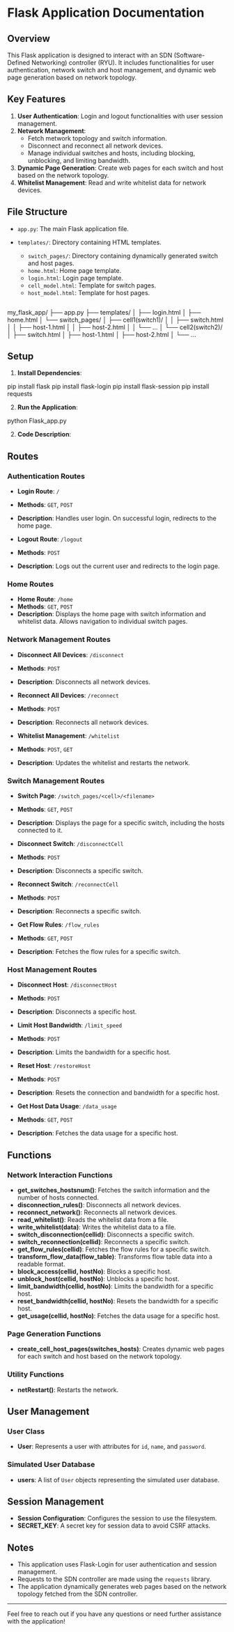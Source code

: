 
# Flask Application Documentation

## Overview

This Flask application is designed to interact with an SDN (Software-Defined Networking) controller (RYU). It includes functionalities for user authentication, network switch and host management, and dynamic web page generation based on network topology.

## Key Features

1. **User Authentication**: Login and logout functionalities with user session management.
2. **Network Management**:
   - Fetch metwork topology and switch information.
   - Disconnect and reconnect all network devices.
   - Manage individual switches and hosts, including blocking, unblocking, and limiting bandwidth.
3. **Dynamic Page Generation**: Create web pages for each switch and host based on the network topology.
4. **Whitelist Management**: Read and write whitelist data for network devices.

## File Structure

- `app.py`: The main Flask application file.
- `templates/`: Directory containing HTML templates.
  - `switch_pages/`: Directory containing dynamically generated switch and host pages.
  - `home.html`: Home page template.
  - `login.html`: Login page template.
  - `cell_model.html`: Template for switch pages.
  - `host_model.html`: Template for host pages.

  ```plaintext
my_flask_app/
├── app.py
├── templates/
│   ├── login.html
│   ├── home.html
│   └── switch_pages/
│       ├── cell1(switch1)/
│       │   ├── switch.html
│       │   ├── host-1.html
│       │   ├── host-2.html
│       │   └── ...
│       └── cell2(switch2)/
│           ├── switch.html
│           ├── host-1.html
│           ├── host-2.html
│           └── ...

## Setup

1. **Install Dependencies**: 

pip install flask
pip install flask-login
pip install flask-session
pip install requests

2. **Run the Application**:

python Flask_app.py

2. **Code Description**:

## Routes

### Authentication Routes

- **Login Route**: `/`
- **Methods**: `GET`, `POST`
- **Description**: Handles user login. On successful login, redirects to the home page.

- **Logout Route**: `/logout`
- **Methods**: `POST`
- **Description**: Logs out the current user and redirects to the login page.

### Home Routes

- **Home Route**: `/home`
- **Methods**: `GET`, `POST`
- **Description**: Displays the home page with switch information and whitelist data. Allows navigation to individual switch pages.

### Network Management Routes

- **Disconnect All Devices**: `/disconnect`
- **Methods**: `POST`
- **Description**: Disconnects all network devices.

- **Reconnect All Devices**: `/reconnect`
- **Methods**: `POST`
- **Description**: Reconnects all network devices.

- **Whitelist Management**: `/whitelist`
- **Methods**: `POST`, `GET`
- **Description**: Updates the whitelist and restarts the network.

### Switch Management Routes

- **Switch Page**: `/switch_pages/<cell>/<filename>`
- **Methods**: `GET`, `POST`
- **Description**: Displays the page for a specific switch, including the hosts connected to it.

- **Disconnect Switch**: `/disconnectCell`
- **Methods**: `POST`
- **Description**: Disconnects a specific switch.

- **Reconnect Switch**: `/reconnectCell`
- **Methods**: `POST`
- **Description**: Reconnects a specific switch.

- **Get Flow Rules**: `/flow_rules`
- **Methods**: `GET`, `POST`
- **Description**: Fetches the flow rules for a specific switch.

### Host Management Routes

- **Disconnect Host**: `/disconnectHost`
- **Methods**: `POST`
- **Description**: Disconnects a specific host.

- **Limit Host Bandwidth**: `/limit_speed`
- **Methods**: `POST`
- **Description**: Limits the bandwidth for a specific host.

- **Reset Host**: `/restoreHost`
- **Methods**: `POST`
- **Description**: Resets the connection and bandwidth for a specific host.

- **Get Host Data Usage**: `/data_usage`
- **Methods**: `GET`, `POST`
- **Description**: Fetches the data usage for a specific host.

## Functions

### Network Interaction Functions

- **get_switches_hostsnum()**: Fetches the switch information and the number of hosts connected.
- **disconnection_rules()**: Disconnects all network devices.
- **reconnect_network()**: Reconnects all network devices.
- **read_whitelist()**: Reads the whitelist data from a file.
- **write_whitelist(data)**: Writes the whitelist data to a file.
- **switch_disconnection(cellid)**: Disconnects a specific switch.
- **switch_reconnection(cellid)**: Reconnects a specific switch.
- **get_flow_rules(cellid)**: Fetches the flow rules for a specific switch.
- **transform_flow_data(flow_table)**: Transforms flow table data into a readable format.
- **block_access(cellid, hostNo)**: Blocks a specific host.
- **unblock_host(cellid, hostNo)**: Unblocks a specific host.
- **limit_bandwidth(cellid, hostNo)**: Limits the bandwidth for a specific host.
- **reset_bandwidth(cellid, hostNo)**: Resets the bandwidth for a specific host.
- **get_usage(cellid, hostNo)**: Fetches the data usage for a specific host.

### Page Generation Functions

- **create_cell_host_pages(switches_hosts)**: Creates dynamic web pages for each switch and host based on the network topology.

### Utility Functions

- **netRestart()**: Restarts the network.

## User Management

### User Class

- **User**: Represents a user with attributes for `id`, `name`, and `password`.

### Simulated User Database

- **users**: A list of `User` objects representing the simulated user database.

## Session Management

- **Session Configuration**: Configures the session to use the filesystem.
- **SECRET_KEY**: A secret key for session data to avoid CSRF attacks.

## Notes

- This application uses Flask-Login for user authentication and session management.
- Requests to the SDN controller are made using the `requests` library.
- The application dynamically generates web pages based on the network topology fetched from the SDN controller.

---

Feel free to reach out if you have any questions or need further assistance with the application!
